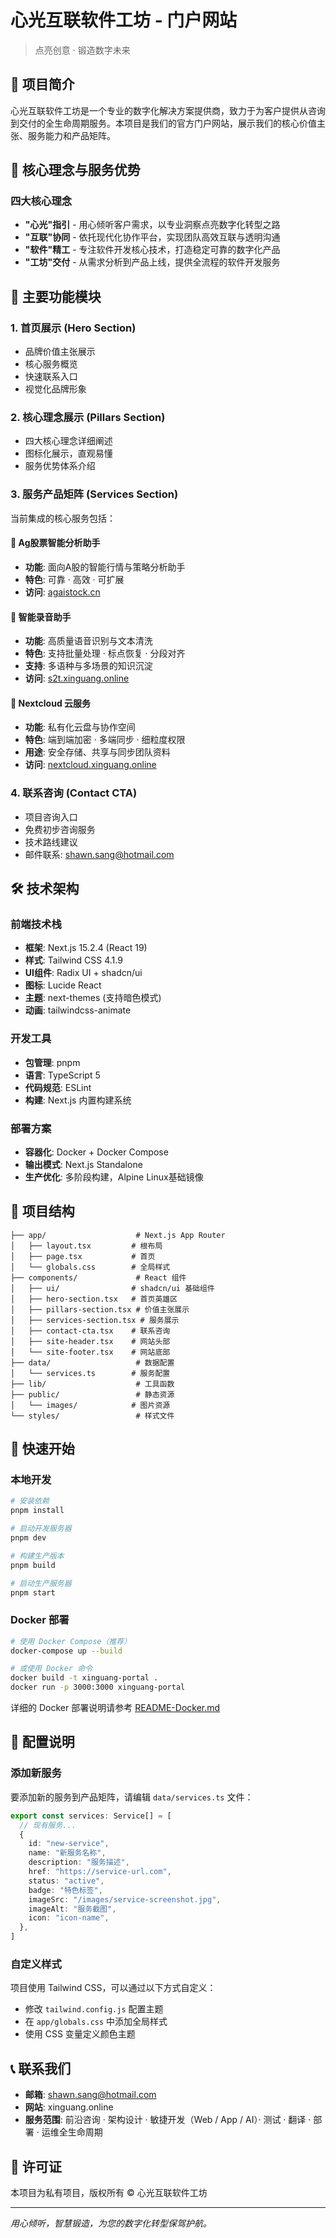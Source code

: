 # 心光互联软件工坊 - 门户网站

> 点亮创意 · 锻造数字未来

## 🌟 项目简介

心光互联软件工坊是一个专业的数字化解决方案提供商，致力于为客户提供从咨询到交付的全生命周期服务。本项目是我们的官方门户网站，展示我们的核心价值主张、服务能力和产品矩阵。

## 🎯 核心理念与服务优势

### 四大核心理念

- **"心光"指引** - 用心倾听客户需求，以专业洞察点亮数字化转型之路
- **"互联"协同** - 依托现代化协作平台，实现团队高效互联与透明沟通
- **"软件"精工** - 专注软件开发核心技术，打造稳定可靠的数字化产品
- **"工坊"交付** - 从需求分析到产品上线，提供全流程的软件开发服务

## 🚀 主要功能模块

### 1. 首页展示 (Hero Section)
- 品牌价值主张展示
- 核心服务概览
- 快速联系入口
- 视觉化品牌形象

### 2. 核心理念展示 (Pillars Section)
- 四大核心理念详细阐述
- 图标化展示，直观易懂
- 服务优势体系介绍

### 3. 服务产品矩阵 (Services Section)
当前集成的核心服务包括：

#### 🔹 Ag股票智能分析助手
- **功能**: 面向A股的智能行情与策略分析助手
- **特色**: 可靠 · 高效 · 可扩展
- **访问**: [agaistock.cn](https://agaistock.cn)

#### 🔹 智能录音助手
- **功能**: 高质量语音识别与文本清洗
- **特色**: 支持批量处理 · 标点恢复 · 分段对齐
- **支持**: 多语种与多场景的知识沉淀
- **访问**: [s2t.xinguang.online](https://s2t.xinguang.online)

#### 🔹 Nextcloud 云服务
- **功能**: 私有化云盘与协作空间
- **特色**: 端到端加密 · 多端同步 · 细粒度权限
- **用途**: 安全存储、共享与同步团队资料
- **访问**: [nextcloud.xinguang.online](https://nextcloud.xinguang.online)

### 4. 联系咨询 (Contact CTA)
- 项目咨询入口
- 免费初步咨询服务
- 技术路线建议
- 邮件联系: shawn.sang@hotmail.com

## 🛠️ 技术架构

### 前端技术栈
- **框架**: Next.js 15.2.4 (React 19)
- **样式**: Tailwind CSS 4.1.9
- **UI组件**: Radix UI + shadcn/ui
- **图标**: Lucide React
- **主题**: next-themes (支持暗色模式)
- **动画**: tailwindcss-animate

### 开发工具
- **包管理**: pnpm
- **语言**: TypeScript 5
- **代码规范**: ESLint
- **构建**: Next.js 内置构建系统

### 部署方案
- **容器化**: Docker + Docker Compose
- **输出模式**: Next.js Standalone
- **生产优化**: 多阶段构建，Alpine Linux基础镜像

## 📁 项目结构

```
├── app/                    # Next.js App Router
│   ├── layout.tsx         # 根布局
│   ├── page.tsx           # 首页
│   └── globals.css        # 全局样式
├── components/             # React 组件
│   ├── ui/                # shadcn/ui 基础组件
│   ├── hero-section.tsx   # 首页英雄区
│   ├── pillars-section.tsx # 价值主张展示
│   ├── services-section.tsx # 服务展示
│   ├── contact-cta.tsx    # 联系咨询
│   ├── site-header.tsx    # 网站头部
│   └── site-footer.tsx    # 网站底部
├── data/                   # 数据配置
│   └── services.ts        # 服务配置
├── lib/                    # 工具函数
├── public/                 # 静态资源
│   └── images/            # 图片资源
└── styles/                 # 样式文件
```

## 🚀 快速开始

### 本地开发

```bash
# 安装依赖
pnpm install

# 启动开发服务器
pnpm dev

# 构建生产版本
pnpm build

# 启动生产服务器
pnpm start
```

### Docker 部署

```bash
# 使用 Docker Compose（推荐）
docker-compose up --build

# 或使用 Docker 命令
docker build -t xinguang-portal .
docker run -p 3000:3000 xinguang-portal
```

详细的 Docker 部署说明请参考 [README-Docker.md](./README-Docker.md)

## 🔧 配置说明

### 添加新服务

要添加新的服务到产品矩阵，请编辑 `data/services.ts` 文件：

```typescript
export const services: Service[] = [
  // 现有服务...
  {
    id: "new-service",
    name: "新服务名称",
    description: "服务描述",
    href: "https://service-url.com",
    status: "active",
    badge: "特色标签",
    imageSrc: "/images/service-screenshot.jpg",
    imageAlt: "服务截图",
    icon: "icon-name",
  },
]
```

### 自定义样式

项目使用 Tailwind CSS，可以通过以下方式自定义：
- 修改 `tailwind.config.js` 配置主题
- 在 `app/globals.css` 中添加全局样式
- 使用 CSS 变量定义颜色主题

## 📞 联系我们

- **邮箱**: shawn.sang@hotmail.com
- **网站**: xinguang.online
- **服务范围**: 前沿咨询 · 架构设计 · 敏捷开发（Web / App / AI）· 测试 · 翻译 · 部署 · 运维全生命周期

## 📄 许可证

本项目为私有项目，版权所有 © 心光互联软件工坊

---

*用心倾听，智慧锻造，为您的数字化转型保驾护航。*
